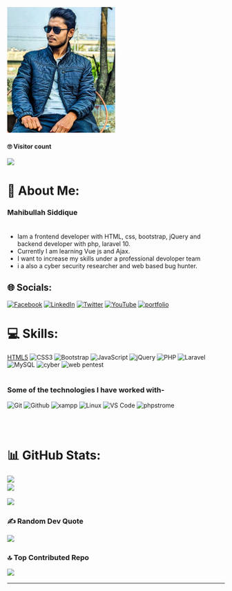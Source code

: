 <img src="https://raw.githubusercontent.com/wh1t3-shadow/wh1t3-shadow/main/IMG_20230412_025544.jpg" alt="Girl in a jacket" width="250" height="290">

#### 🙄 Visitor count <br>

  <img src="https://profile-counter.glitch.me/wh1t3-shadow/count.svg" />
  
# 💫 About Me:



### Mahibullah Siddique<br><br>
* Iam a frontend developer with HTML, css, bootstrap, jQuery and backend developer with php, laravel 10.<br>
* Currently I am learning Vue js and Ajax.<br>
* I want to increase my skills under a professional devoloper team <br>
* i a also a cyber security researcher and web based bug hunter.

## 🌐 Socials:
[![Facebook](https://img.shields.io/badge/Facebook-%231877F2.svg?logo=Facebook&logoColor=white)](https://facebook.com/sayem.khan.0000) [![LinkedIn](https://img.shields.io/badge/LinkedIn-%230077B5.svg?logo=linkedin&logoColor=white)](https://linkedin.com/in/mahibullah-siddique) [![Twitter](https://img.shields.io/badge/Twitter-%231DA1F2.svg?logo=Twitter&logoColor=white)](https://twitter.com/mahibullah007) [![YouTube](https://img.shields.io/badge/YouTube-%23FF0000.svg?logo=YouTube&logoColor=white)](https://youtube.com/@whiteshadow6040) [![portfolio](https://img.shields.io/badge/portfolio-%23FF0000.svg?logo=angularuniversal&logoColor=white)](https://mahibullah.xyz)

# 💻 Skills:
[HTML5](https://img.shields.io/badge/html5-%23E34F26.svg?style=for-the-badge&logo=html5&logoColor=white) ![CSS3](https://img.shields.io/badge/css3-%231572B6.svg?style=for-the-badge&logo=css3&logoColor=white) ![Bootstrap](https://img.shields.io/badge/bootstrap-%23563D7C.svg?style=for-the-badge&logo=bootstrap&logoColor=white) ![JavaScript](https://img.shields.io/badge/javascript-%23323330.svg?style=for-the-badge&logo=javascript&logoColor=%23F7DF1E) ![jQuery](https://img.shields.io/badge/jquery-%230769AD.svg?style=for-the-badge&logo=jquery&logoColor=white) ![PHP](https://img.shields.io/badge/php-%23777BB4.svg?style=for-the-badge&logo=php&logoColor=white)  ![Laravel](https://img.shields.io/badge/laravel-%23FF2D20.svg?style=for-the-badge&logo=laravel&logoColor=white)  ![MySQL](https://img.shields.io/badge/mysql-%2300f.svg?style=for-the-badge&logo=mysql&logoColor=white) ![cyber](https://img.shields.io/badge/-cyber%20security-black?style=for-the-badge&logo=springsecurity) ![web pentest](https://img.shields.io/badge/-web%20pentesting-black?style=for-the-badge&logo=springsecurity)<br><br>

### Some of the technologies I have worked with-</br>
![Git](http://img.shields.io/badge/-Git-000000?style=for-the-badge&logo=Git)
![Github](http://img.shields.io/badge/-Github-000000?style=for-the-badge&logo=Github&logoColor=green)
![xampp](https://img.shields.io/badge/-xampp-black?style=for-the-badge&logo=xampp)
![Linux](http://img.shields.io/badge/-Linux-000000?style=for-the-badge&logo=linux)
![VS Code](http://img.shields.io/badge/-VS%20Code-000000?style=for-the-badge&logo=Visual-studio-code&logoColor=blue)
![phpstrome](https://img.shields.io/badge/-php--strom-black?style=for-the-badge&logo=phpstorm)

</br></br>


# 📊 GitHub Stats:
![](https://github-readme-stats.vercel.app/api?username=wh1t3-shadow&theme=radical&hide_border=false&include_all_commits=true&count_private=true)<br/>
![](https://github-readme-streak-stats.herokuapp.com/?user=wh1t3-shadow&theme=radical&hide_border=false)<br/>




<a href="https://github.com/wh1t3-shadow">

  <img src="https://github-readme-stats.vercel.app/api/top-langs/?username=wh1t3-shadow&theme=radical&hide=glsl,python" />

</a>


### ✍️ Random Dev Quote
![](https://quotes-github-readme.vercel.app/api?type=vetical&theme=merko)

### 🔝 Top Contributed Repo
![](https://github-contributor-stats.vercel.app/api?username=wh1t3-shadow&limit=5&theme=tokyonight&combine_all_yearly_contributions=true)

---









<!-- Proudly created with GPRM ( https://gprm.itsvg.in ) -->

